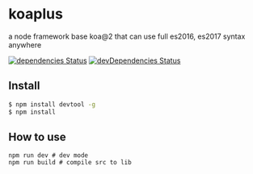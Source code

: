 # koaplus
a node framework base koa@2 that can use full es2016, es2017 syntax anywhere

<!--[![Build Status](https://travis-ci.org/haozime/koaplus.svg?branch=master)](https://travis-ci.org/haozime/koaplus/branches)-->
[![dependencies Status](https://david-dm.org/haozime/koaplus/status.svg)](https://david-dm.org/haozime/koaplus)
[![devDependencies Status](https://david-dm.org/haozime/koaplus/dev-status.svg)](https://david-dm.org/haozime/koaplus?type=dev)
<!-- [![Coverage Status](https://coveralls.io/repos/github/stcjs/stc-helper/badge.svg?branch=master&v=1)](https://coveralls.io/github/stcjs/stc-helper?branch=master) -->
<!-- [![codecov](https://codecov.io/gh/haozime/koaplus/branch/master/graph/badge.svg)](https://codecov.io/gh/haozime/koaplus) -->

## Install

```sh
$ npm install devtool -g
$ npm install

```

## How to use
```
npm run dev # dev mode
npm run build # compile src to lib
```
